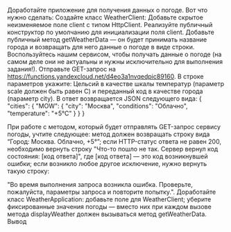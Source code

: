 Доработайте приложение для получения данных о погоде. Вот что нужно сделать:
Создайте класс WeatherClient:
Добавьте скрытое неизменяемое поле client с типом HttpClient.
Реализуйте публичный конструктор по умолчанию для инициализации поля client.
Добавьте публичный метод getWeatherData — он будет принимать название города и возвращать для него данные о погоде в виде строки.
Воспользуйтесь нашим сервисом, чтобы получать данные о погоде (на самом деле они не актуальны и нужны исключительно для выполнения задания!). Отправьте GET-запрос на https://functions.yandexcloud.net/d4eo3a1nvqedpic89160. В строке параметров укажите: Цельсий в качестве шкалы температур (параметр scale должен быть равен C) и переданный код в качестве города (параметр city).
В ответ возвращается JSON следующего вида:
{
"cities": {
"MOW": {
"city": "Москва",
"conditions": "Облачно",
"temperature": "+5°C"
}
}
}

При работе с методом, который будет отправлять GET-запрос сервису погоды, учтите следующее:
метод должен возвращать строку вида “Город: Москва. Облачно, +5°”;
если HTTP-статус ответа не равен 200, необходимо вернуть строку "Что-то пошло не так. Сервер вернул код состояния: [код ответа]", где [код ответа] — это код возникнувшей ошибки;
если возникло любое другое исключение, нужно вернуть такую строку:

"Во время выполнения запроса возникла ошибка.
Проверьте, пожалуйста, параметры запроса и повторите попытку.".
Доработайте класс WeatherApplication:
добавьте поле для WeatherClient;
уберите фиксированные значения погоды — вместо них при каждом вызове метода displayWeather должен вызываться метод getWeatherData.
Вывод

